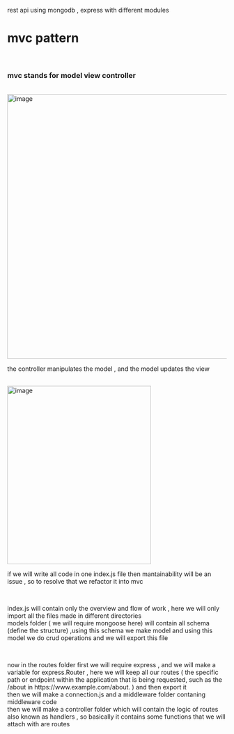 rest api using mongodb , express with different modules 


<h1>mvc pattern</h1>
<br>
<h3>mvc stands for model view controller</h3>
<br>
<img width="774" height="609" alt="image" src="https://github.com/user-attachments/assets/69980950-e55d-425e-87dd-dedec7e877ae" />
<br>
<p>the controller manipulates the model , and the model updates the view </p>
<br>
<img width="330" height="410" alt="image" src="https://github.com/user-attachments/assets/115e24e7-6c7d-42e6-b6a3-fa3085b172ce" />
<br>
<p>if we will write all code in one index.js file then mantainability will be an issue , so to resolve that we refactor it into mvc</p><br><p>
index.js will contain only the overview and flow of work , here we will only import all the files made in different directories<br> models folder ( we will require mongoose here) will contain all schema (define the structure) ,using this schema we make model and using this model we do crud operations and we will export this file</p> <br>
 <p>now in the routes folder first we will require express , and we will make a variable for express.Router , here we will keep all our routes ( the specific path or endpoint within the application that is being requested, such as the /about in https://www.example.com/about. ) and then export it<br>then we will make a connection.js and a middleware folder contaning middleware code <br> then we will make a controller folder which will contain the logic of routes also known as handlers , so basically it contains some functions that we will attach with are routes
</p>

